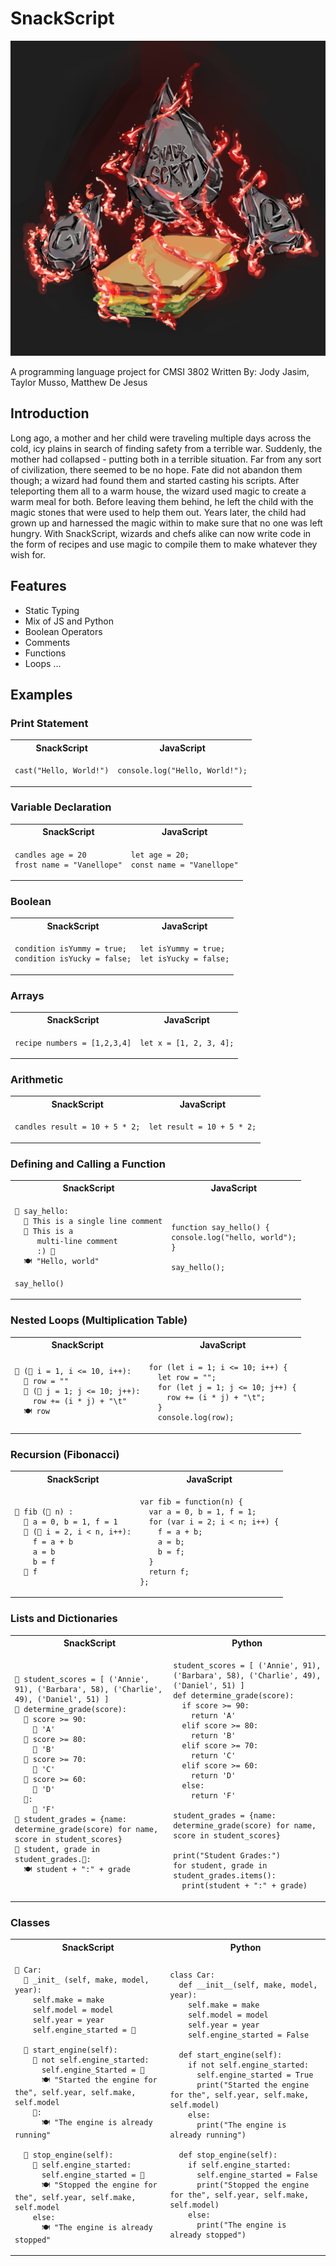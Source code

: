 # SnackScript

![logo](https://github.com/Jjasim1/SnackScript/blob/main/docs/logo.png)

A programming language project for CMSI 3802
Written By: Jody Jasim, Taylor Musso, Matthew De Jesus 

## Introduction
Long ago, a mother and her child were traveling multiple days across the cold, icy plains in search of finding safety from a terrible war. Suddenly, the mother had collapsed - putting both in a terrible situation. Far from any sort of civilization, there seemed to be no hope. Fate did not abandon them though; a wizard had found them and started casting his scripts. After teleporting them all to a warm house, the wizard used magic to create a warm meal for both. Before leaving them behind, he left the child with the magic stones that were used to help them out. Years later, the child had grown up and harnessed the magic within to make sure that no one was left hungry. With SnackScript, wizards and chefs alike can now write code in the form of recipes and use magic to compile them to make whatever they wish for. 

## Features
- Static Typing
- Mix of JS and Python
- Boolean Operators
- Comments
- Functions
- Loops
...

## Examples

### Print Statement

<table>
<tr> <th>SnackScript</th><th>JavaScript</th><tr>
</tr>
<td>

```SnackScript
cast("Hello, World!")
```

</td>

<td>

```
console.log("Hello, World!");
```

</td>
</table>

### Variable Declaration

<table>
<tr> <th>SnackScript</th><th>JavaScript</th><tr>
</tr>
<td>

```SnackScript
candles age = 20
frost name = "Vanellope"
```

</td>

<td>

```
let age = 20;
const name = "Vanellope"
```

</td>
</table>

### Boolean

<table>
<tr> <th>SnackScript</th><th>JavaScript</th><tr>
</tr>
<td>

```SnackScript
condition isYummy = true;
condition isYucky = false;
```

</td>

<td>

```
let isYummy = true;
let isYucky = false;
```

</td>
</table>

### Arrays

<table>
<tr> <th>SnackScript</th><th>JavaScript</th><tr>
</tr>
<td>

```SnackScript
recipe numbers = [1,2,3,4]
```

</td>

<td>

```
let x = [1, 2, 3, 4];
```

</td>
</table>

### Arithmetic

<table>
<tr> <th>SnackScript</th><th>JavaScript</th><tr>
</tr>
<td>

```SnackScript
candles result = 10 + 5 * 2;
```

</td>

<td>

```
let result = 10 + 5 * 2;
```

</td>
</table>

### Defining and Calling a Function

<table>
<tr> <th>SnackScript</th><th>JavaScript</th><tr>
</tr>
<td>

```SnackScript
🥘 say_hello:
  🍦 This is a single line comment
  🍨 This is a
     multi-line comment
     :) 🍨
  🍽️ "Hello, world"

say_hello()
```

</td>

<td>

```
function say_hello() {
console.log("hello, world");
}

say_hello();
```

</td>
</table>

### Nested Loops (Multiplication Table)

<table>
<tr> <th>SnackScript</th><th>JavaScript</th><tr>
</tr>
<td>

```SnackScript
🍥 (🍳 i = 1, i <= 10, i++):
  🍝 row = ""
  🍥 (🍳 j = 1; j <= 10; j++):
    row += (i * j) + "\t"
  🍽️ row
```

</td>

<td>

```
for (let i = 1; i <= 10; i++) {
  let row = "";
  for (let j = 1; j <= 10; j++) {
    row += (i * j) + "\t";
  }
  console.log(row);
```

</td>
</table>

### Recursion (Fibonacci)

<table>
<tr> <th>SnackScript</th><th>JavaScript</th><tr>
</tr>
<td>

```SnackScript
🥘 fib (🍳 n) :
  🍳 a = 0, b = 1, f = 1
  🍥 (🍳 i = 2, i < n, i++):
    f = a + b
    a = b
    b = f
  🫗 f
```

</td>

<td>

```
var fib = function(n) {
  var a = 0, b = 1, f = 1;
  for (var i = 2; i < n; i++) {
    f = a + b;
    a = b;
    b = f;
  }
  return f;
};
```

</td>
</table>

### Lists and Dictionaries

<table>
<tr> <th>SnackScript</th><th>Python</th><tr>
</tr>
<td>

```SnackScript
🥡 student_scores = [ ('Annie', 91), ('Barbara', 58), ('Charlie', 49), ('Daniel', 51) ]
🥘 determine_grade(score):
  🧁 score >= 90:
    🫗 'A'
  🍰 score >= 80:
    🫗 'B'
  🍰 score >= 70:
    🫗 'C'
  🍰 score >= 60:
    🫗 'D'
  🎂:
    🫗 'F'
🍱 student_grades = {name: determine_grade(score) for name, score in student_scores}
🍥 student, grade in student_grades.🥚:
  🍽️ student + ":" + grade
```

</td>

<td>

```
student_scores = [ ('Annie', 91), ('Barbara', 58), ('Charlie', 49), ('Daniel', 51) ]
def determine_grade(score):
  if score >= 90:
    return 'A'
  elif score >= 80:
    return 'B'
  elif score >= 70:
    return 'C'
  elif score >= 60:
    return 'D'
  else:
    return 'F'

student_grades = {name: determine_grade(score) for name, score in student_scores}

print("Student Grades:")
for student, grade in student_grades.items():
  print(student + ":" + grade)
```

</td>
</table>

### Classes

<table>
<tr> <th>SnackScript</th><th>Python</th><tr>
</tr>
<td>

```SnackScript
🫙 Car:
  🥘 _init_ (self, make, model, year):
    self.make = make
    self.model = model
    self.year = year
    self.engine_started = 🍲

  🥘 start_engine(self):
    🧁 not self.engine_started:
      self.engine_Started = 🥗
      🍽️ "Started the engine for the", self.year, self.make, self.model
    🎂:
      🍽️ "The engine is already running"

  🥘 stop_engine(self):
    🧁 self.engine_started:
      self.engine_started = 🍲
      🍽️ "Stopped the engine for the", self.year, self.make, self.model
    else:
      🍽️ "The engine is already stopped"
```

</td>

<td>

```
class Car:
  def __init__(self, make, model, year):
    self.make = make
    self.model = model
    self.year = year
    self.engine_started = False

  def start_engine(self):
    if not self.engine_started:
      self.engine_started = True
      print("Started the engine for the", self.year, self.make, self.model)
    else:
      print("The engine is already running")

  def stop_engine(self):
    if self.engine_started:
      self.engine_started = False
      print("Stopped the engine for the", self.year, self.make, self.model)
    else:
      print("The engine is already stopped")
```

</td>
</table>

